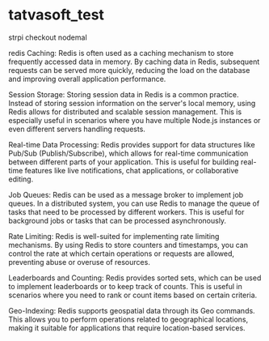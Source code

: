 # tatvasoft_test
 strpi checkout
 nodemal


redis
Caching:
Redis is often used as a caching mechanism to store frequently accessed data in memory. By caching data in Redis, subsequent requests can be served more quickly, reducing the load on the database and improving overall application performance.

Session Storage:
Storing session data in Redis is a common practice. Instead of storing session information on the server's local memory, using Redis allows for distributed and scalable session management. This is especially useful in scenarios where you have multiple Node.js instances or even different servers handling requests.

Real-time Data Processing:
Redis provides support for data structures like Pub/Sub (Publish/Subscribe), which allows for real-time communication between different parts of your application. This is useful for building real-time features like live notifications, chat applications, or collaborative editing.

Job Queues:
Redis can be used as a message broker to implement job queues. In a distributed system, you can use Redis to manage the queue of tasks that need to be processed by different workers. This is useful for background jobs or tasks that can be processed asynchronously.

Rate Limiting:
Redis is well-suited for implementing rate limiting mechanisms. By using Redis to store counters and timestamps, you can control the rate at which certain operations or requests are allowed, preventing abuse or overuse of resources.

Leaderboards and Counting:
Redis provides sorted sets, which can be used to implement leaderboards or to keep track of counts. This is useful in scenarios where you need to rank or count items based on certain criteria.

Geo-Indexing:
Redis supports geospatial data through its Geo commands. This allows you to perform operations related to geographical locations, making it suitable for applications that require location-based services.